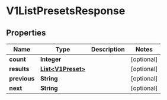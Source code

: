 

# V1ListPresetsResponse

## Properties

Name | Type | Description | Notes
------------ | ------------- | ------------- | -------------
**count** | **Integer** |  |  [optional]
**results** | [**List&lt;V1Preset&gt;**](V1Preset.md) |  |  [optional]
**previous** | **String** |  |  [optional]
**next** | **String** |  |  [optional]



